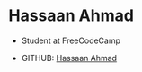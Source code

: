 # Hassaan Ahmad

- Student at FreeCodeCamp

- GITHUB: [Hassaan Ahmad](https://github.com/hassaanahmad47) 

